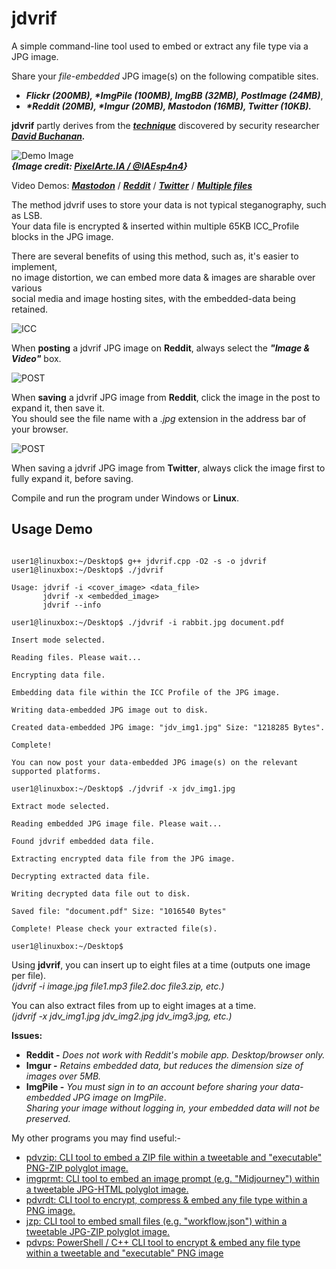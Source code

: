 # jdvrif

A simple command-line tool used to embed or extract any file type via a JPG image.  

Share your *file-embedded* JPG image(s) on the following compatible sites.  

* ***Flickr (200MB), \*ImgPile (100MB), ImgBB (32MB), PostImage (24MB)***,
* ***\*Reddit (20MB), \*Imgur (20MB), Mastodon (16MB), Twitter (10KB).***

**jdvrif** partly derives from the ***[technique](https://www.vice.com/en/article/bj4wxm/tiny-picture-twitter-complete-works-of-shakespeare-steganography)*** discovered by security researcher ***[David Buchanan](https://www.da.vidbuchanan.co.uk/).*** 

![Demo Image](https://github.com/CleasbyCode/jdvrif/blob/main/demo_image/water.jpg)  
***{Image credit: [PixelArte.IA / @IAEsp4n4](https://twitter.com/IAEsp4n4/status/1733170639853252795)}***

Video Demos: [***Mastodon***](https://youtu.be/S7O6-93vS_o) / [***Reddit***](https://youtu.be/s_ejm3bd2Qg) / [***Twitter***](https://youtu.be/FvkLwYu8xFg) / [***Multiple files***](https://youtu.be/S8oSZ-BjrCk)

The method jdvrif uses to store your data is not typical steganography, such as LSB.  
Your data file is encrypted & inserted within multiple 65KB ICC_Profile blocks in the JPG image.  

There are several benefits of using this method, such as, it's easier to implement,  
no image distortion, we can embed more data & images are sharable over various  
social media and image hosting sites, with the embedded-data being retained.

![ICC](https://github.com/CleasbyCode/jdvrif/blob/main/demo_image/icc.png)  

When **posting** a jdvrif JPG image on **Reddit**, always select the ***"Image & Video"*** box.

![POST](https://github.com/CleasbyCode/jdvrif/blob/main/demo_image/reddit_post50.png)  

When **saving** a jdvrif JPG image from **Reddit**, click the image in the post to expand it, then save it.  
You should see the file name with a *.jpg* extension in the address bar of your browser.  

![POST](https://github.com/CleasbyCode/jdvrif/blob/main/demo_image/redlink50.png)  

When saving a jdvrif JPG image from **Twitter**, always click the image first to fully expand it, before saving.

Compile and run the program under Windows or **Linux**.

## Usage Demo

```console

user1@linuxbox:~/Desktop$ g++ jdvrif.cpp -O2 -s -o jdvrif
user1@linuxbox:~/Desktop$ ./jdvrif 

Usage: jdvrif -i <cover_image> <data_file>  
       jdvrif -x <embedded_image>  
       jdvrif --info

user1@linuxbox:~/Desktop$ ./jdvrif -i rabbit.jpg document.pdf
  
Insert mode selected.

Reading files. Please wait...

Encrypting data file.

Embedding data file within the ICC Profile of the JPG image.

Writing data-embedded JPG image out to disk.

Created data-embedded JPG image: "jdv_img1.jpg" Size: "1218285 Bytes".

Complete!

You can now post your data-embedded JPG image(s) on the relevant supported platforms.

user1@linuxbox:~/Desktop$ ./jdvrif -x jdv_img1.jpg

Extract mode selected.

Reading embedded JPG image file. Please wait...

Found jdvrif embedded data file.

Extracting encrypted data file from the JPG image.

Decrypting extracted data file.

Writing decrypted data file out to disk.

Saved file: "document.pdf" Size: "1016540 Bytes"

Complete! Please check your extracted file(s).

user1@linuxbox:~/Desktop$ 

```
Using **jdvrif**, you can insert up to eight files at a time (outputs one image per file).  
*(jdvrif -i image.jpg file1.mp3 file2.doc file3.zip, etc.)*  

You can also extract files from up to eight images at a time.  
*(jdvrif -x jdv_img1.jpg jdv_img2.jpg jdv_img3.jpg, etc.)*  

**Issues:**
* **Reddit -** *Does not work with Reddit's mobile app. Desktop/browser only.*
* **Imgur -** *Retains embedded data, but reduces the dimension size of images over 5MB.*
* **ImgPile -** *You must sign in to an account before sharing your data-embedded JPG image on ImgPile*.  
*Sharing your image without logging in, your embedded data will not be preserved.*

My other programs you may find useful:-  

* [pdvzip: CLI tool to embed a ZIP file within a tweetable and "executable" PNG-ZIP polyglot image.](https://github.com/CleasbyCode/pdvzip)
* [imgprmt: CLI tool to embed an image prompt (e.g. "Midjourney") within a tweetable JPG-HTML polyglot image.](https://github.com/CleasbyCode/imgprmt)
* [pdvrdt: CLI tool to encrypt, compress & embed any file type within a PNG image.](https://github.com/CleasbyCode/pdvrdt)
* [jzp: CLI tool to embed small files (e.g. "workflow.json") within a tweetable JPG-ZIP polyglot image.](https://github.com/CleasbyCode/jzp) 
* [pdvps: PowerShell / C++ CLI tool to encrypt & embed any file type within a tweetable and "executable" PNG image](https://github.com/CleasbyCode/pdvps)   

##

